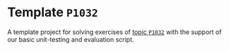 # Template `P1032`

A template project for solving exercises of [topic `P1032`](https://github.com/INBGM0212-2023/exercises/blob/main/week-03/P1032/README.md) with the support of our basic unit-testing and evaluation script.